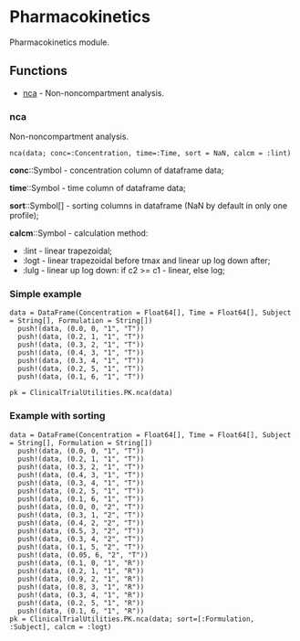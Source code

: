 # Pharmacokinetics

Pharmacokinetics module.

## Functions

- [nca](#nca) - Non-noncompartment analysis.

### <a name="nca">nca</a>

Non-noncompartment analysis.

```
nca(data; conc=:Concentration, time=:Time, sort = NaN, calcm = :lint)
```

**conc**::Symbol - concentration column of dataframe data;

**time**::Symbol - time column of dataframe data;

**sort**::Symbol[] - sorting columns in dataframe (NaN by default in only one profile);

**calcm**::Symbol - calculation method:

- :lint - linear trapezoidal;
- :logt - linear trapezoidal before tmax and linear up log down after;
- :lulg - linear up log down: if c2 >= c1 - linear, else log;


### Simple example

```
data = DataFrame(Concentration = Float64[], Time = Float64[], Subject = String[], Formulation = String[])
  push!(data, (0.0, 0, "1", "T"))
  push!(data, (0.2, 1, "1", "T"))
  push!(data, (0.3, 2, "1", "T"))
  push!(data, (0.4, 3, "1", "T"))
  push!(data, (0.3, 4, "1", "T"))
  push!(data, (0.2, 5, "1", "T"))
  push!(data, (0.1, 6, "1", "T"))

pk = ClinicalTrialUtilities.PK.nca(data)
```

### Example with sorting

```
data = DataFrame(Concentration = Float64[], Time = Float64[], Subject = String[], Formulation = String[])
  push!(data, (0.0, 0, "1", "T"))
  push!(data, (0.2, 1, "1", "T"))
  push!(data, (0.3, 2, "1", "T"))
  push!(data, (0.4, 3, "1", "T"))
  push!(data, (0.3, 4, "1", "T"))
  push!(data, (0.2, 5, "1", "T"))
  push!(data, (0.1, 6, "1", "T"))
  push!(data, (0.0, 0, "2", "T"))
  push!(data, (0.3, 1, "2", "T"))
  push!(data, (0.4, 2, "2", "T"))
  push!(data, (0.5, 3, "2", "T"))
  push!(data, (0.3, 4, "2", "T"))
  push!(data, (0.1, 5, "2", "T"))
  push!(data, (0.05, 6, "2", "T"))
  push!(data, (0.1, 0, "1", "R"))
  push!(data, (0.2, 1, "1", "R"))
  push!(data, (0.9, 2, "1", "R"))
  push!(data, (0.8, 3, "1", "R"))
  push!(data, (0.3, 4, "1", "R"))
  push!(data, (0.2, 5, "1", "R"))
  push!(data, (0.1, 6, "1", "R"))
pk = ClinicalTrialUtilities.PK.nca(data; sort=[:Formulation, :Subject], calcm = :logt)

```
